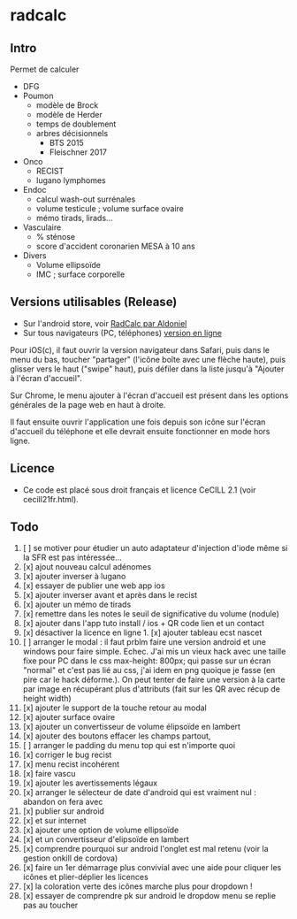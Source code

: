 ﻿# radcalc

## Intro

Permet de calculer
* DFG
* Poumon
    * modèle de Brock
    * modèle de Herder
    * temps de doublement
    * arbres décisionnels
        * BTS 2015
        * Fleischner 2017
* Onco
    * RECIST
    * lugano lymphomes
* Endoc
    * calcul wash-out surrénales
    * volume testicule ; volume surface ovaire
    * mémo tirads, lirads...
* Vasculaire
    * % sténose
    * score d'accident coronarien MESA à 10 ans
* Divers
    * Volume ellipsoïde
    * IMC ; surface corporelle

## Versions utilisables (Release)
* Sur l'android store, voir [RadCalc par Aldoniel](https://play.google.com/store/apps/details?id=io.aldoniel.radcalc)
* Sur tous navigateurs (PC, téléphones) [version en ligne](https://aldoniel.github.io/radcalc/)

Pour iOS(c), il faut ouvrir la version navigateur dans Safari, puis dans le menu du bas, toucher "partager" (l'icône boîte avec une flèche haute), puis glisser vers le haut ("swipe" haut), puis défiler dans la liste jusqu'à "Ajouter à l'écran d'accueil".

Sur Chrome, le menu ajouter à l'écran d'accueil est présent dans les options générales de la page web en haut à droite.

Il faut ensuite ouvrir l'application une fois depuis son icône sur l'écran d'accueil du téléphone et elle devrait ensuite fonctionner en mode hors ligne.

## Licence
* Ce code est placé sous droit français et licence CeCILL 2.1 (voir cecill21fr.html).

## Todo
1. [ ] se motiver pour étudier un auto adaptateur d'injection d'iode même si la SFR est pas intéressée...
1. [x] ajout nouveau calcul adénomes
1. [x] ajouter inverser à lugano
1. [x] essayer de publier une web app ios
1. [x] ajouter inverser avant et après dans le recist
1. [x] ajouter un mémo de tirads
1. [x] remettre dans les notes le seuil de significative du volume (nodule)
1. [x] ajouter dans l'app tuto install / ios + QR code lien et un contact
1. [x] désactiver la licence en ligne
​1. [x] ajouter tableau ecst nascet
1. [ ] arranger le modal : il faut prblm faire une version android et une windows pour faire simple. Echec. J'ai mis un vieux hack avec une taille fixe pour PC dans le css max-height: 800px; qui passe sur un écran "normal" et c'est pas lié au css, j'ai idem en png quoique je fasse (en pire car le hack déforme.). On peut tenter de faire une version à la carte par image en récupérant plus d'attributs (fait sur les QR avec récup de height width)
1. [x] ajouter le support de la touche retour au modal
1. [x] ajouter surface ovaire
1. [x] ajouter un convertisseur de volume élipsoïde en lambert
1. [x] ajouter des boutons effacer les champs partout, 
1. [ ] arranger le padding du menu top qui est n'importe quoi
1. [x] corriger le bug recist
1. [x] menu recist incohérent
1. [x] faire vascu
1. [x] ajouter les avertissements légaux
1. [x] arranger le sélecteur de date d'android qui est vraiment nul : abandon on fera avec
1. [x] publier sur android
1. [x] et sur internet
1. [x] ajouter une option de volume ellipsoïde
1. [x] et un convertisseur d'elipsoïde en lambert
1. [x] comprendre pourquoi sur android l'onglet est mal retenu (voir la gestion onkill de cordova)
1. [x] faire un 1er démarrage plus convivial avec une aide pour cliquer les icônes et plier-déplier les licences
1. [x] la coloration verte des icônes marche plus pour dropdown !
1. [x] essayer de comprendre pk sur android le dropdow menu se replie pas au toucher
